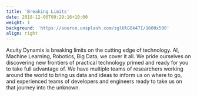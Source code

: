 ```yaml
---
title: 'Breaking Limits'
date: 2018-12-06T09:29:16+10:00
weight: 1
background: 'https://source.unsplash.com/zglUlG8k47I/1600x500'
align: right
---
```


Acuity Dynamix is breaking limits on the cutting edge of technology. AI, Machine Learning, Robotics, Big Data, we cover it all. We pride ourselves on discovering new frontiers of practical technology primed and ready for you to take full advantage of. We have multiple teams of researchers working around the world to bring us data and ideas to inform us on where to go, and experienced teams of developers and engineers ready to take us on that journey into the unknown.